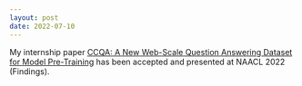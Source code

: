 ```yaml
---
layout: post
date: 2022-07-10
---
```


My internship paper [CCQA: A New Web-Scale Question Answering Dataset for Model Pre-Training](https://arxiv.org/pdf/2110.07731.pdf) has been accepted and presented at NAACL 2022 (Findings).
